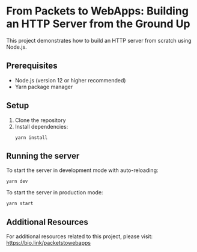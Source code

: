 # From Packets to WebApps: Building an HTTP Server from the Ground Up

This project demonstrates how to build an HTTP server from scratch using Node.js.

## Prerequisites

- Node.js (version 12 or higher recommended)
- Yarn package manager

## Setup

1. Clone the repository
2. Install dependencies:
   ```
   yarn install
   ```

## Running the server

To start the server in development mode with auto-reloading:

```
yarn dev
```

To start the server in production mode:

```
yarn start
```

## Additional Resources

For additional resources related to this project, please visit:
https://bio.link/packetstowebapps

